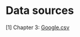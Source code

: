 # Data sources

[1] Chapter 3: [Google.csv](https://www.kaggle.com/shivinder/googlestockpricing/data)
